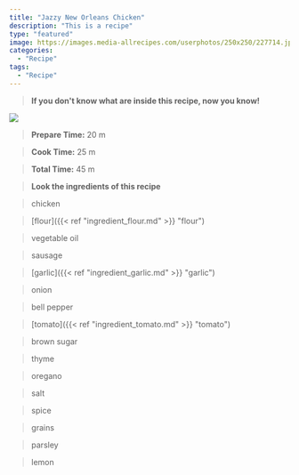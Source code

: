 ```yaml
---
title: "Jazzy New Orleans Chicken"
description: "This is a recipe"
type: "featured"
image: https://images.media-allrecipes.com/userphotos/250x250/227714.jpg
categories: 
  - "Recipe"
tags: 
  - "Recipe"
---
```



>**If you don't know what are inside this recipe, now you know!**

![](../images/Recipes-Banner.jpg)
> **Prepare Time:** 20 m


> **Cook Time:** 25 m


> **Total Time:** 45 m

> **Look the ingredients of this recipe**

> chicken

> [flour]({{< ref "ingredient_flour.md" >}} "flour")

> vegetable oil

> sausage

> [garlic]({{< ref "ingredient_garlic.md" >}} "garlic")

> onion

> bell pepper

> [tomato]({{< ref "ingredient_tomato.md" >}} "tomato")

> brown sugar

> thyme

> oregano

> salt

> spice

> grains

> parsley

> lemon


